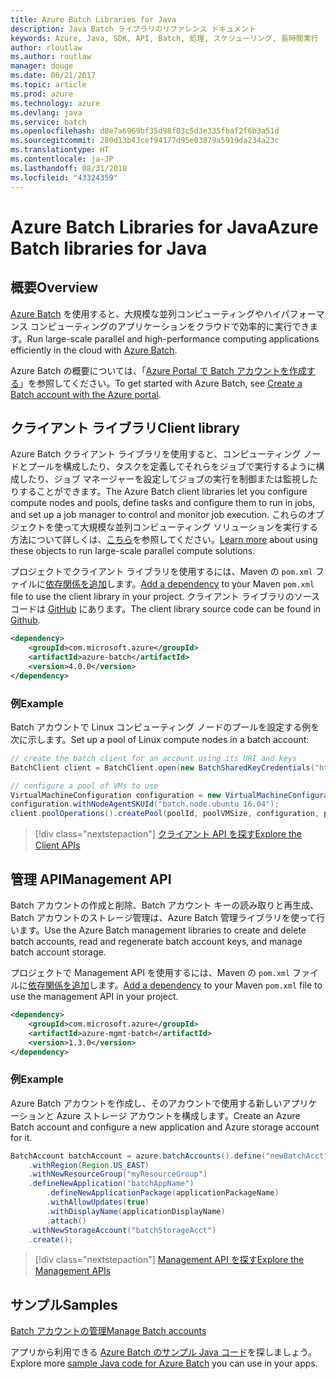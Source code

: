 ```yaml
---
title: Azure Batch Libraries for Java
description: Java Batch ライブラリのリファレンス ドキュメント
keywords: Azure, Java, SDK, API, Batch, 処理, スケジューリング, 長時間実行
author: rloutlaw
ms.author: routlaw
manager: douge
ms.date: 06/21/2017
ms.topic: article
ms.prod: azure
ms.technology: azure
ms.devlang: java
ms.service: batch
ms.openlocfilehash: d8e7a6969bf35d98f03c5d3e335fbaf2f6b3a51d
ms.sourcegitcommit: 280d13b43cef94177d95e03879a5919da234a23c
ms.translationtype: HT
ms.contentlocale: ja-JP
ms.lasthandoff: 08/31/2018
ms.locfileid: "43324359"
---
```

# <a name="azure-batch-libraries-for-java"></a><span data-ttu-id="b8e9a-104">Azure Batch Libraries for Java</span><span class="sxs-lookup"><span data-stu-id="b8e9a-104">Azure Batch libraries for Java</span></span>

## <a name="overview"></a><span data-ttu-id="b8e9a-105">概要</span><span class="sxs-lookup"><span data-stu-id="b8e9a-105">Overview</span></span>

<span data-ttu-id="b8e9a-106">[Azure Batch](/azure/batch/batch-technical-overview) を使用すると、大規模な並列コンピューティングやハイパフォーマンス コンピューティングのアプリケーションをクラウドで効率的に実行できます。</span><span class="sxs-lookup"><span data-stu-id="b8e9a-106">Run large-scale parallel and high-performance computing applications efficiently in the cloud with [Azure Batch](/azure/batch/batch-technical-overview).</span></span>   

<span data-ttu-id="b8e9a-107">Azure Batch の概要については、「[Azure Portal で Batch アカウントを作成する](/azure/batch/batch-account-create-portal)」を参照してください。</span><span class="sxs-lookup"><span data-stu-id="b8e9a-107">To get started with Azure Batch, see [Create a Batch account with the Azure portal](/azure/batch/batch-account-create-portal).</span></span>

## <a name="client-library"></a><span data-ttu-id="b8e9a-108">クライアント ライブラリ</span><span class="sxs-lookup"><span data-stu-id="b8e9a-108">Client library</span></span>

<span data-ttu-id="b8e9a-109">Azure Batch クライアント ライブラリを使用すると、コンピューティング ノードとプールを構成したり、タスクを定義してそれらをジョブで実行するように構成したり、ジョブ マネージャーを設定してジョブの実行を制御または監視したりすることができます。</span><span class="sxs-lookup"><span data-stu-id="b8e9a-109">The Azure Batch client libraries let you configure compute nodes and pools, define tasks and configure them to run in jobs, and set up a job manager to control and monitor job execution.</span></span> <span data-ttu-id="b8e9a-110">これらのオブジェクトを使って大規模な並列コンピューティング ソリューションを実行する方法について詳しくは、[こちら](/azure/batch/batch-api-basics)を参照してください。</span><span class="sxs-lookup"><span data-stu-id="b8e9a-110">[Learn more](/azure/batch/batch-api-basics) about using these objects to run large-scale parallel compute solutions.</span></span>

<span data-ttu-id="b8e9a-111">プロジェクトでクライアント ライブラリを使用するには、Maven の `pom.xml` ファイルに[依存関係を追加](https://maven.apache.org/guides/getting-started/index.html#How_do_I_use_external_dependencies)します。</span><span class="sxs-lookup"><span data-stu-id="b8e9a-111">[Add a dependency](https://maven.apache.org/guides/getting-started/index.html#How_do_I_use_external_dependencies) to your Maven `pom.xml` file to use the client library in your project.</span></span> <span data-ttu-id="b8e9a-112">クライアント ライブラリのソース コードは [GitHub](https://github.com/Azure/azure-batch-sdk-for-java) にあります。</span><span class="sxs-lookup"><span data-stu-id="b8e9a-112">The client library source code can be found in [Github](https://github.com/Azure/azure-batch-sdk-for-java).</span></span>

```XML
<dependency>
    <groupId>com.microsoft.azure</groupId>
    <artifactId>azure-batch</artifactId>
    <version>4.0.0</version>
</dependency>
```   

### <a name="example"></a><span data-ttu-id="b8e9a-113">例</span><span class="sxs-lookup"><span data-stu-id="b8e9a-113">Example</span></span>

<span data-ttu-id="b8e9a-114">Batch アカウントで Linux コンピューティング ノードのプールを設定する例を次に示します。</span><span class="sxs-lookup"><span data-stu-id="b8e9a-114">Set up a pool of Linux compute nodes in a batch account:</span></span>

```java
// create the batch client for an account using its URI and keys
BatchClient client = BatchClient.open(new BatchSharedKeyCredentials("https://fabrikambatch.eastus.batch.azure.com", "fabrikambatch", batchKey));

// configure a pool of VMs to use 
VirtualMachineConfiguration configuration = new VirtualMachineConfiguration();
configuration.withNodeAgentSKUId("batch.node.ubuntu 16.04");
client.poolOperations().createPool(poolId, poolVMSize, configuration, poolVMCount);
```

> [!div class="nextstepaction"]
> [<span data-ttu-id="b8e9a-115">クライアント API を探す</span><span class="sxs-lookup"><span data-stu-id="b8e9a-115">Explore the Client APIs</span></span>](/java/api/overview/azure/batch/client)


## <a name="management-api"></a><span data-ttu-id="b8e9a-116">管理 API</span><span class="sxs-lookup"><span data-stu-id="b8e9a-116">Management API</span></span>

<span data-ttu-id="b8e9a-117">Batch アカウントの作成と削除、Batch アカウント キーの読み取りと再生成、Batch アカウントのストレージ管理は、Azure Batch 管理ライブラリを使って行います。</span><span class="sxs-lookup"><span data-stu-id="b8e9a-117">Use the Azure Batch management libraries to create and delete batch accounts, read and regenerate batch account keys, and manage batch account storage.</span></span>

<span data-ttu-id="b8e9a-118">プロジェクトで Management API を使用するには、Maven の `pom.xml` ファイルに[依存関係を追加](https://maven.apache.org/guides/getting-started/index.html#How_do_I_use_external_dependencies)します。</span><span class="sxs-lookup"><span data-stu-id="b8e9a-118">[Add a dependency](https://maven.apache.org/guides/getting-started/index.html#How_do_I_use_external_dependencies) to your Maven `pom.xml` file to use the management API in your project.</span></span>

```XML
<dependency>
    <groupId>com.microsoft.azure</groupId>
    <artifactId>azure-mgmt-batch</artifactId>
    <version>1.3.0</version>
</dependency>
```

### <a name="example"></a><span data-ttu-id="b8e9a-119">例</span><span class="sxs-lookup"><span data-stu-id="b8e9a-119">Example</span></span>

<span data-ttu-id="b8e9a-120">Azure Batch アカウントを作成し、そのアカウントで使用する新しいアプリケーションと Azure ストレージ アカウントを構成します。</span><span class="sxs-lookup"><span data-stu-id="b8e9a-120">Create an Azure Batch account and configure a new application and Azure storage account for it.</span></span>

```java
BatchAccount batchAccount = azure.batchAccounts().define("newBatchAcct")
    .withRegion(Region.US_EAST)
    .withNewResourceGroup("myResourceGroup")
    .defineNewApplication("batchAppName")
        .defineNewApplicationPackage(applicationPackageName)
        .withAllowUpdates(true)
        .withDisplayName(applicationDisplayName)
        .attach()
    .withNewStorageAccount("batchStorageAcct")
    .create();
```

> [!div class="nextstepaction"]
> [<span data-ttu-id="b8e9a-121">Management API を探す</span><span class="sxs-lookup"><span data-stu-id="b8e9a-121">Explore the Management APIs</span></span>](/java/api/overview/azure/batch/management)


## <a name="samples"></a><span data-ttu-id="b8e9a-122">サンプル</span><span class="sxs-lookup"><span data-stu-id="b8e9a-122">Samples</span></span>

<span data-ttu-id="b8e9a-123">[Batch アカウントの管理][1]</span><span class="sxs-lookup"><span data-stu-id="b8e9a-123">[Manage Batch accounts][1]</span></span>   

<span data-ttu-id="b8e9a-124">アプリから利用できる [Azure Batch のサンプル Java コード](https://azure.microsoft.com/resources/samples/?platform=java&term=batch)を探しましょう。</span><span class="sxs-lookup"><span data-stu-id="b8e9a-124">Explore more [sample Java code for Azure Batch](https://azure.microsoft.com/resources/samples/?platform=java&term=batch) you can use in your apps.</span></span>

[1]: https://github.com/Azure-Samples/batch-java-manage-batch-accounts
